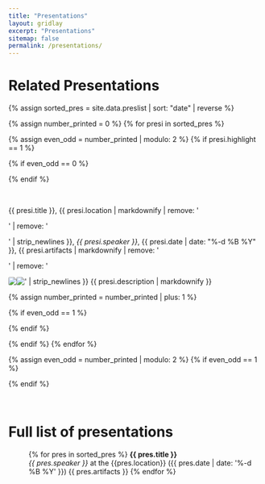 ```yaml
---
title: "Presentations"
layout: gridlay
excerpt: "Presentations"
sitemap: false
permalink: /presentations/
---
```



# Related Presentations

{% assign sorted_pres = site.data.preslist | sort: "date" | reverse %}

{% assign number_printed = 0 %}
{% for presi in sorted_pres %}

{% assign even_odd = number_printed | modulo: 2 %}
{% if presi.highlight == 1 %}

{% if even_odd == 0 %}
<div class="row">
{% endif %}

<span id="{{presi.id}}">&nbsp;</span>
<div class="col-sm-12">
 <div class="well text-justify clearfix">
  <pubtit>
    <a style="text-decoration:none;" href="#{{presi.id}}"> {{ presi.title }},
      {{ presi.location | markdownify | remove: '<p>' | remove: '</p>' | strip_newlines }},
      <em>{{ presi.speaker }}</em>,
      {{ presi.date | date: "%-d %B %Y" }},
      {{ presi.artifacts | markdownify | remove: '<p>' | remove: '</p>' | strip_newlines }}
    </a>
  </pubtit>
  <img src="{{ site.url }}{{ site.baseurl }}/images/pubpic/{{ presi.id }}.gif"
       class="img-responsive"
       style="border-radius:2px; max-width:512px; float: left;" />
  <img src="{{ site.url }}{{ site.baseurl }}/images/pubpic/{{ presi.id }}.png"
       class="gif-animated-static img-responsive "
       style="border-radius:2px; max-width:512px; float: left;" />
  {{ presi.description | markdownify }}
 </div>
</div>

{% assign number_printed = number_printed | plus: 1 %}

{% if even_odd == 1 %}
</div>
{% endif %}

{% endif %}
{% endfor %}

{% assign even_odd = number_printed | modulo: 2 %}
{% if even_odd == 1 %}
</div>
{% endif %}

<p> &nbsp; </p>


# Full list of presentations


<div style="padding-left: 40px;">

{% for pres in sorted_pres %}
  <b>{{ pres.title }}</b> <br />
  <em>{{ pres.speaker }} </em> at the {{pres.location}} ({{ pres.date | date: '%-d %B %Y' }}) {{ pres.artifacts }}
{% endfor %}

</div>
